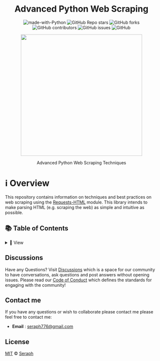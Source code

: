<div id="top" align="center">

# Advanced Python Web Scraping

![made-with-Python](https://img.shields.io/badge/Python-blue?&logo=python&logoColor=yellow&label=Built%20with&style=for-the-badge&labelColor=grey)
![GitHub Repo stars](https://img.shields.io/github/stars/seraph776/advanced-python-web-scraping?color=yellow&style=for-the-badge&labelColor=grey&label=stars)
![GitHub forks](https://img.shields.io/github/forks/seraph776/advanced-python-web-scraping?color=green&style=for-the-badge&labelColor=grey&label=folksb)
![GitHub contributors](https://img.shields.io/github/contributors/seraph776/advanced-python-web-scraping?color=brightgreen&style=for-the-badge&labelColor=grey&label=Contributors)
![GitHub issues](https://img.shields.io/github/issues-raw/seraph776/advanced-python-web-scraping?color=red&style=for-the-badge&labelColor=grey&label=issues)
![GitHub](https://img.shields.io/github/license/seraph776/advanced-python-web-scraping?color=blue&style=for-the-badge&labelColor=grey&label=License)
 
<img src="https://user-images.githubusercontent.com/72005563/193153931-1d4aec4f-f7ab-4b30-95fb-635ca3e7333c.png" width=400>
  
Advanced Python Web Scraping Techniques

</div>

# ℹ️ Overview

This repository contains information on techniques and best practices on web scraping using the [Requests-HTML](https://requests.readthedocs.io/projects/requests-html/en/latest/) module. This library intends to make parsing HTML (e.g. scraping the web) as simple and intuitive as possible.



## 📚 Table of Contents


<details>

- **[About Web Scraping](https://github.com/seraph776/advanced-python-web-scraping/tree/main/content/about-web-scraping)**
- **[How Websites Detect Scraping](https://github.com/seraph776/advanced-python-web-scraping/tree/main/content/how-websites-detect)** 
- **[Common Scraper Traps](https://github.com/seraph776/advanced-python-web-scraping/tree/main/content/common-traps)**
- [How to Avoid Detection](#) 
- [Requetss-HTML Basics](#)  
- [Advanced Techniques](#)
  - [Enable JavaScript](#)
  - [Login Authentication](#)
  - [Spoof User Agents](#)
  - [Use Proxies](#)
- [CSS Selectors](#) 
- [XPath](#)  
- [Regex](#)   
- [Resources](#) 
 
<summary> 🎯 View </summary>

</details>


## Discussions

Have any Questions? Visit [Discussions](https://github.com/seraph776/webscrape_template/discussions) which is a space for our community to have conversations, ask questions and post answers without opening issues. Please read our [Code of Conduct](https://github.com/seraph776/webscrape_template/blob/main/CODE-OF-CONDUCT.md) which defines the  standards for engaging with the community!


## Contact me

If you have any questions or wish to collaborate please contact me please feel free to contact me:  

- **Email** : [seraph776@gmail.com](mailto:seraph776@gmail.com)


## License 

[MIT](https://github.com/seraph776/webscrape_template/blob/main/LICENSE) © [Seraph](https://github.com/seraph776) 
